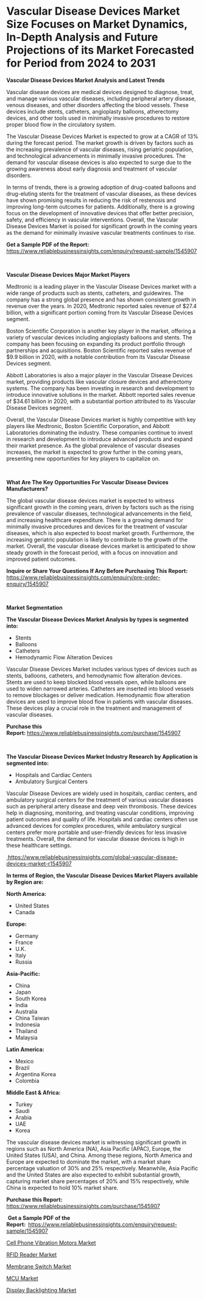 <p><h1>Vascular Disease Devices Market Size Focuses on Market Dynamics, In-Depth Analysis and Future Projections of its Market Forecasted for Period from 2024 to 2031</h1></p><p><strong>Vascular Disease Devices Market Analysis and Latest Trends</strong></p>
<p><p>Vascular disease devices are medical devices designed to diagnose, treat, and manage various vascular diseases, including peripheral artery disease, venous diseases, and other disorders affecting the blood vessels. These devices include stents, catheters, angioplasty balloons, atherectomy devices, and other tools used in minimally invasive procedures to restore proper blood flow in the circulatory system.</p><p>The Vascular Disease Devices Market is expected to grow at a CAGR of 13% during the forecast period. The market growth is driven by factors such as the increasing prevalence of vascular diseases, rising geriatric population, and technological advancements in minimally invasive procedures. The demand for vascular disease devices is also expected to surge due to the growing awareness about early diagnosis and treatment of vascular disorders.</p><p>In terms of trends, there is a growing adoption of drug-coated balloons and drug-eluting stents for the treatment of vascular diseases, as these devices have shown promising results in reducing the risk of restenosis and improving long-term outcomes for patients. Additionally, there is a growing focus on the development of innovative devices that offer better precision, safety, and efficiency in vascular interventions. Overall, the Vascular Disease Devices Market is poised for significant growth in the coming years as the demand for minimally invasive vascular treatments continues to rise.</p></p>
<p><strong>Get a Sample PDF of the Report:&nbsp;</strong> <a href="https://www.reliablebusinessinsights.com/enquiry/request-sample/1545907">https://www.reliablebusinessinsights.com/enquiry/request-sample/1545907</a></p>
<p>&nbsp;</p>
<p><strong>Vascular Disease Devices Major Market Players</strong></p>
<p><p>Medtronic is a leading player in the Vascular Disease Devices market with a wide range of products such as stents, catheters, and guidewires. The company has a strong global presence and has shown consistent growth in revenue over the years. In 2020, Medtronic reported sales revenue of $27.4 billion, with a significant portion coming from its Vascular Disease Devices segment.</p><p>Boston Scientific Corporation is another key player in the market, offering a variety of vascular devices including angioplasty balloons and stents. The company has been focusing on expanding its product portfolio through partnerships and acquisitions. Boston Scientific reported sales revenue of $9.9 billion in 2020, with a notable contribution from its Vascular Disease Devices segment.</p><p>Abbott Laboratories is also a major player in the Vascular Disease Devices market, providing products like vascular closure devices and atherectomy systems. The company has been investing in research and development to introduce innovative solutions in the market. Abbott reported sales revenue of $34.61 billion in 2020, with a substantial portion attributed to its Vascular Disease Devices segment.</p><p>Overall, the Vascular Disease Devices market is highly competitive with key players like Medtronic, Boston Scientific Corporation, and Abbott Laboratories dominating the industry. These companies continue to invest in research and development to introduce advanced products and expand their market presence. As the global prevalence of vascular diseases increases, the market is expected to grow further in the coming years, presenting new opportunities for key players to capitalize on.</p></p>
<p>&nbsp;</p>
<p><strong>What Are The Key Opportunities For Vascular Disease Devices Manufacturers?</strong></p>
<p><p>The global vascular disease devices market is expected to witness significant growth in the coming years, driven by factors such as the rising prevalence of vascular diseases, technological advancements in the field, and increasing healthcare expenditure. There is a growing demand for minimally invasive procedures and devices for the treatment of vascular diseases, which is also expected to boost market growth. Furthermore, the increasing geriatric population is likely to contribute to the growth of the market. Overall, the vascular disease devices market is anticipated to show steady growth in the forecast period, with a focus on innovation and improved patient outcomes.</p></p>
<p><strong>Inquire or Share Your Questions If Any Before Purchasing This Report:</strong> <a href="https://www.reliablebusinessinsights.com/enquiry/pre-order-enquiry/1545907">https://www.reliablebusinessinsights.com/enquiry/pre-order-enquiry/1545907</a></p>
<p>&nbsp;</p>
<p><strong>Market Segmentation</strong></p>
<p><strong>The Vascular Disease Devices Market Analysis by types is segmented into:</strong></p>
<p><ul><li>Stents</li><li>Balloons</li><li>Catheters</li><li>Hemodynamic Flow Alteration Devices</li></ul></p>
<p><p>Vascular Disease Devices Market includes various types of devices such as stents, balloons, catheters, and hemodynamic flow alteration devices. Stents are used to keep blocked blood vessels open, while balloons are used to widen narrowed arteries. Catheters are inserted into blood vessels to remove blockages or deliver medication. Hemodynamic flow alteration devices are used to improve blood flow in patients with vascular diseases. These devices play a crucial role in the treatment and management of vascular diseases.</p></p>
<p><strong>Purchase this Report:&nbsp;</strong><a href="https://www.reliablebusinessinsights.com/purchase/1545907">https://www.reliablebusinessinsights.com/purchase/1545907</a></p>
<p>&nbsp;</p>
<p><strong>The Vascular Disease Devices Market Industry Research by Application is segmented into:</strong></p>
<p><ul><li>Hospitals and Cardiac Centers</li><li>Ambulatory Surgical Centers</li></ul></p>
<p><p>Vascular Disease Devices are widely used in hospitals, cardiac centers, and ambulatory surgical centers for the treatment of various vascular diseases such as peripheral artery disease and deep vein thrombosis. These devices help in diagnosing, monitoring, and treating vascular conditions, improving patient outcomes and quality of life. Hospitals and cardiac centers often use advanced devices for complex procedures, while ambulatory surgical centers prefer more portable and user-friendly devices for less invasive treatments. Overall, the demand for vascular disease devices is high in these healthcare settings.</p></p>
<p><a href="https://www.reliablebusinessinsights.com/global-vascular-disease-devices-market-r1545907">&nbsp;https://www.reliablebusinessinsights.com/global-vascular-disease-devices-market-r1545907</a></p>
<p><strong>In terms of Region, the Vascular Disease Devices Market Players available by Region are:</strong></p>
<p>
    <p> <strong> North America: </strong>
        <ul>
            <li>United States</li>
            <li>Canada</li>
        </ul>
        </p> 
    <p> <strong> Europe: </strong>
        <ul>
            <li>Germany</li>
            <li>France</li>
            <li>U.K.</li>
            <li>Italy</li>
            <li>Russia</li>
        </ul>
        </p> 
    <p> <strong> Asia-Pacific: </strong>
        <ul>
            <li>China</li>
            <li>Japan</li>
            <li>South Korea</li>
            <li>India</li>
            <li>Australia</li>
            <li>China Taiwan</li>
            <li>Indonesia</li>
            <li>Thailand</li>
            <li>Malaysia</li>
        </ul>
        </p> 
    <p> <strong> Latin America: </strong>
        <ul>
            <li>Mexico</li>
            <li>Brazil</li>
            <li>Argentina Korea</li>
            <li>Colombia</li>
        </ul>
        </p> 
    <p> <strong> Middle East & Africa: </strong>
        <ul>
            <li>Turkey</li>
            <li>Saudi</li>
            <li>Arabia</li>
            <li>UAE</li>
            <li>Korea</li>
        </ul>
    </p>
    </p>
<p><p>The vascular disease devices market is witnessing significant growth in regions such as North America (NA), Asia Pacific (APAC), Europe, the United States (USA), and China. Among these regions, North America and Europe are expected to dominate the market, with a market share percentage valuation of 30% and 25% respectively. Meanwhile, Asia Pacific and the United States are also expected to exhibit substantial growth, capturing market share percentages of 20% and 15% respectively, while China is expected to hold 10% market share.</p></p>
<p><strong>Purchase this Report: </strong><a href="https://www.reliablebusinessinsights.com/purchase/1545907">https://www.reliablebusinessinsights.com/purchase/1545907</a></p>
<p>&nbsp;<strong>Get a Sample PDF of the Report:&nbsp;&nbsp;</strong><a href="https://www.reliablebusinessinsights.com/enquiry/request-sample/1545907">https://www.reliablebusinessinsights.com/enquiry/request-sample/1545907</a></p>
<p><strong></strong></p>
<p><p><a href="https://medium.com/@kirstencharriso/cell-phone-vibration-motors-market-research-report-includes-analysis-on-market-size-share-and-1465deebac62">Cell Phone Vibration Motors Market</a></p><p><a href="https://medium.com/@sagorhossaincs33_80453/emerging-trends-in-rfid-reader-market-global-outlook-and-future-prospects-from-2024-2031-6d6c13b147cf">RFID Reader Market</a></p><p><a href="https://medium.com/@hassen.nww/membrane-switch-market-forecast-global-market-trends-and-analysis-from-2024-to-2031-covered-in-134-d508dc2fee54">Membrane Switch Market</a></p><p><a href="https://medium.com/@sdonald04328/mcu-market-a-global-and-regional-analysis-2024-2031-5aa4ad144389">MCU Market</a></p><p><a href="https://medium.com/@eltaoberts/global-display-backlighting-industry-types-applications-market-players-regional-growth-68c7acaacb1d">Display Backlighting Market</a></p></p>